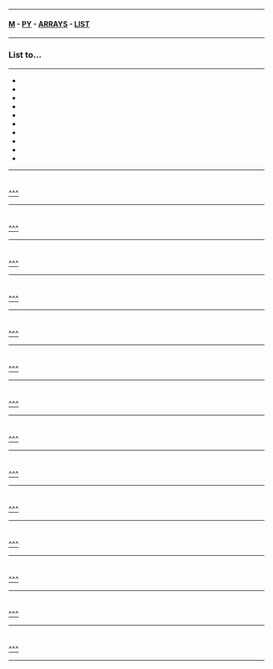 
---

#### [M](https://github.com/ttltrk/TTT/blob/master/menu.md) - [PY](https://github.com/ttltrk/TTT/blob/master/PY/PY.md) - [ARRAYS](https://github.com/ttltrk/TTT/blob/master/PY/ARRAYS/ARRAYS.md) - [LIST](https://github.com/ttltrk/TTT/blob/master/PY/ARRAYS/LIST/LIST.md)

---

<h3 id='^'>List to...</h3>

---

* <a href='#'></a></br>
* <a href='#'></a></br>
* <a href='#'></a></br>
* <a href='#'></a></br>
* <a href='#'></a></br>
* <a href='#'></a></br>
* <a href='#'></a></br>
* <a href='#'></a></br>
* <a href='#'></a></br>
* <a href='#'></a></br>

---

<h3 id=''></h3>

```py

```

<a href='#^'>^^^</a>

---

<h3 id=''></h3>

```py

```

<a href='#^'>^^^</a>

---

<h3 id=''></h3>

```py

```

<a href='#^'>^^^</a>

---

<h3 id=''></h3>

```py

```

<a href='#^'>^^^</a>

---

<h3 id=''></h3>

```py

```

<a href='#^'>^^^</a>

---

<h3 id=''></h3>

```py

```

<a href='#^'>^^^</a>

---

<h3 id=''></h3>

```py

```

<a href='#^'>^^^</a>

---

<h3 id=''></h3>

```py

```

<a href='#^'>^^^</a>

---

<h3 id=''></h3>

```py

```

<a href='#^'>^^^</a>

---

<h3 id=''></h3>

```py

```

<a href='#^'>^^^</a>

---

<h3 id=''></h3>

```py

```

<a href='#^'>^^^</a>

---

<h3 id=''></h3>

```py

```

<a href='#^'>^^^</a>

---

<h3 id=''></h3>

```py

```

<a href='#^'>^^^</a>

---

<h3 id=''></h3>

```py

```

<a href='#^'>^^^</a>

---
